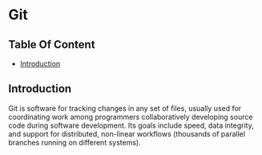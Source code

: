 # Git

## Table Of Content
- [Introduction]()

## Introduction

Git is software for tracking changes in any set of files,
usually used for coordinating work among programmers collaboratively developing source code during software development.
Its goals include speed, data integrity, and support for distributed,
non-linear workflows (thousands of parallel branches running on different systems).

